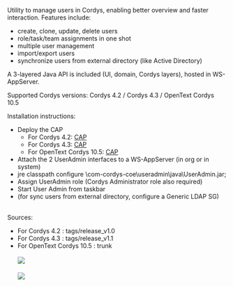 Utility to manage users in Cordys, enabling better overview and faster interaction. Features include:
  * create, clone, update, delete users
  * role/task/team assignments in one shot
  * multiple user management
  * import/export users
  * synchronize users from external directory (like Active Directory)

A 3-layered Java API is included (UI, domain, Cordys layers), hosted in WS-AppServer.

Supported Cordys versions: Cordys 4.2 / Cordys 4.3 / OpenText Cordys 10.5

Installation instructions:
  * Deploy the CAP
    * For Cordys 4.2: [CAP](https://github.com/kekema/cordysuseradmin/blob/release_v1.0/build/EkemaIT%20UserAdmin%201.0.8.cap)
    * For Cordys 4.3: [CAP](http://cordysuseradmin.googlecode.com/svn/tags/release_v1.1/build/EkemaIT%20UserAdmin%201.1.0.cap)
    * For OpenText Cordys 10.5: [CAP](https://github.com/kekema/cordysuseradmin/blob/master/build/EkemaIT%20UserAdmin%201.2.3.cap)
  * Attach the 2 UserAdmin interfaces to a WS-AppServer (in org or in system)
  * jre classpath configure <Cordys Instance>\com-cordys-coe\useradmin\java\UserAdmin.jar;
  * Assign UserAdmin role (Cordys Administrator role also required)
  * Start User Admin from taskbar
  * (for sync users from external directory, configure a Generic LDAP SG)
<br>
Sources:<br>
<ul><li>For Cordys 4.2 : tags/release_v1.0<br>
</li><li>For Cordys 4.3 : tags/release_v1.1<br>
</li><li>For OpenText Cordys 10.5 : trunk<br>
<br>
<img src='http://cordysuseradmin.googlecode.com/svn/trunk/images/Maintain%20Users.jpg' />
<br><br>
<img src='http://cordysuseradmin.googlecode.com/svn/trunk/images/User%20Assignments.jpg' />
